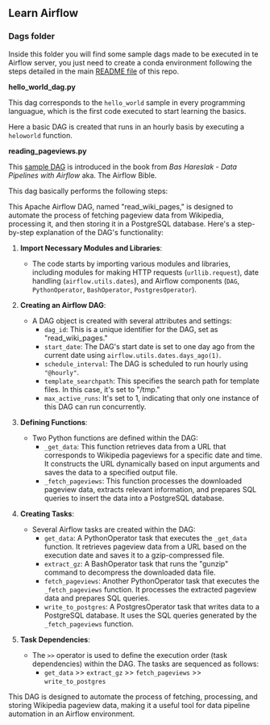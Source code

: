 ## Learn Airflow

### Dags folder

Inside this folder you will find some sample dags made to be executed in te Airflow server, you just need to create a conda environment following the steps detailed in the main [README file](https://github.com/fvgm-spec/learn-airflow/blob/main/README.md) of this repo.

**hello_world_dag.py**

This dag corresponds to the `hello_world` sample in every programming languague, which is the first code executed to start learning the basics.

Here a basic DAG is created that runs in an hourly basis by executing a `heloworld` function.

**reading_pageviews.py**

This [sample DAG](https://github.com/BasPH/data-pipelines-with-apache-airflow/blob/master/chapter04/dags/listing_4_20.py) is introduced in the book from *Bas Hareslak - Data Pipelines with Airflow* aka. The Airflow Bible.

This dag basically performs the following steps:

This Apache Airflow DAG, named "read_wiki_pages," is designed to automate the process of fetching pageview data from Wikipedia, processing it, and then storing it in a PostgreSQL database. Here's a step-by-step explanation of the DAG's functionality:

1. **Import Necessary Modules and Libraries**:
   - The code starts by importing various modules and libraries, including modules for making HTTP requests (`urllib.request`), date handling (`airflow.utils.dates`), and Airflow components (`DAG`, `PythonOperator`, `BashOperator`, `PostgresOperator`).

2. **Creating an Airflow DAG**:
   - A DAG object is created with several attributes and settings:
     - `dag_id`: This is a unique identifier for the DAG, set as "read_wiki_pages."
     - `start_date`: The DAG's start date is set to one day ago from the current date using `airflow.utils.dates.days_ago(1)`.
     - `schedule_interval`: The DAG is scheduled to run hourly using `"@hourly"`.
     - `template_searchpath`: This specifies the search path for template files. In this case, it's set to "/tmp."
     - `max_active_runs`: It's set to 1, indicating that only one instance of this DAG can run concurrently.

3. **Defining Functions**:
   - Two Python functions are defined within the DAG:
     - `_get_data`: This function retrieves data from a URL that corresponds to Wikipedia pageviews for a specific date and time. It constructs the URL dynamically based on input arguments and saves the data to a specified output file.
     - `_fetch_pageviews`: This function processes the downloaded pageview data, extracts relevant information, and prepares SQL queries to insert the data into a PostgreSQL database.

4. **Creating Tasks**:
   - Several Airflow tasks are created within the DAG:
     - `get_data`: A PythonOperator task that executes the `_get_data` function. It retrieves pageview data from a URL based on the execution date and saves it to a gzip-compressed file.
     - `extract_gz`: A BashOperator task that runs the "gunzip" command to decompress the downloaded data file.
     - `fetch_pageviews`: Another PythonOperator task that executes the `_fetch_pageviews` function. It processes the extracted pageview data and prepares SQL queries.
     - `write_to_postgres`: A PostgresOperator task that writes data to a PostgreSQL database. It uses the SQL queries generated by the `_fetch_pageviews` function.

5. **Task Dependencies**:
   - The `>>` operator is used to define the execution order (task dependencies) within the DAG. The tasks are sequenced as follows:
     - `get_data` >> `extract_gz` >> `fetch_pageviews` >> `write_to_postgres`

This DAG is designed to automate the process of fetching, processing, and storing Wikipedia pageview data, making it a useful tool for data pipeline automation in an Airflow environment.